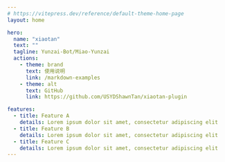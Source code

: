```yaml
---
# https://vitepress.dev/reference/default-theme-home-page
layout: home

hero:
  name: "xiaotan"
  text: ""
  tagline: Yunzai-Bot/Miao-Yunzai
  actions:
    - theme: brand
      text: 使用说明
      link: /markdown-examples
    - theme: alt
      text: GitHub
      link: https://github.com/USYDShawnTan/xiaotan-plugin

features:
  - title: Feature A
    details: Lorem ipsum dolor sit amet, consectetur adipiscing elit
  - title: Feature B
    details: Lorem ipsum dolor sit amet, consectetur adipiscing elit
  - title: Feature C
    details: Lorem ipsum dolor sit amet, consectetur adipiscing elit
---
```

